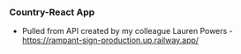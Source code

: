 ### Country-React App

- Pulled from API created by my colleague Lauren Powers - https://rampant-sign-production.up.railway.app/

